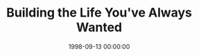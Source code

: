 ---
layout: series
series: "Building the Life You've Always Wanted"
permalink: "/building-the-life-youve-always-wanted/"
title: Building the Life You've Always Wanted
date: 1998-09-13 00:00:00
endDate: 1998-10-04 00:00:00
description: "You're going to need the right tools... "
src: "http://s3.amazonaws.com/crossroads-media/images/legacy/content/GenericCrnerSign.jpg"
---